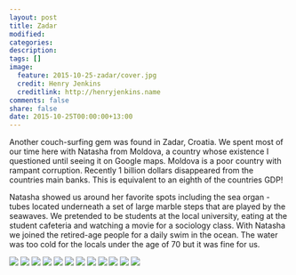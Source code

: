 ```yaml
---
layout: post
title: Zadar
modified:
categories:
description:
tags: []
image:
  feature: 2015-10-25-zadar/cover.jpg
  credit: Henry Jenkins
  creditlink: http://henryjenkins.name
comments: false
share: false
date: 2015-10-25T00:00:00+13:00
---
```

Another couch-surfing gem was found in Zadar, Croatia. We spent most of our
time here with Natasha from Moldova, a country whose existence I questioned
until seeing it on Google maps. Moldova is a poor country with rampant
corruption. Recently 1 billion dollars disappeared from the countries main
banks. This is equivalent to an eighth of the countries GDP!

Natasha showed us around her favorite spots including the sea organ - tubes
located underneath a set of large marble steps that are played by the seawaves.
We pretended to be students at the local university, eating at the student
cafeteria and watching a movie for a sociology class. With Natasha we joined
the retired-age people for a daily swim in the ocean. The water was too cold
for the locals under the age of 70 but it was fine for us.

<img src="/images/2015-10-25-zadar/IMG_20151022_082821_640px.jpg">

<img src="/images/2015-10-25-zadar/IMG_20151022_084005_640px.jpg">

<img src="/images/2015-10-25-zadar/IMG_20151022_175519_640px.jpg">

<img src="/images/2015-10-25-zadar/IMG_20151022_184659_640px.jpg">

<img src="/images/2015-10-25-zadar/IMG_20151023_104639_640px.jpg">

<img src="/images/2015-10-25-zadar/IMG_20151023_105018_640px.jpg">

<img src="/images/2015-10-25-zadar/IMG_20151023_140339_640px.jpg">

<img src="/images/2015-10-25-zadar/IMG_20151023_140347_640px.jpg">

<img src="/images/2015-10-25-zadar/IMG_20151023_161701_640px.jpg">

<img src="/images/2015-10-25-zadar/IMG_20151024_131334_640px.jpg">

<img src="/images/2015-10-25-zadar/IMG_20151024_165306_640px.jpg">

<img src="/images/2015-10-25-zadar/IMG_20151025_105105_640px.jpg">

